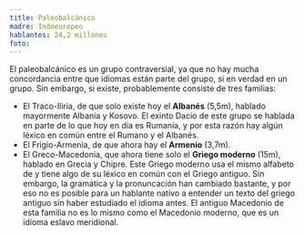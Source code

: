 ```yaml
---
title: Paleobalcánico
madre: Indoeuropeo
hablantes: 24,2 millones
foto:
---
```


El paleobalcánico es un grupo contraversial, ya que no hay mucha concordancia entre que idiomas están parte del grupo, si en verdad en un grupo. Sin embargo, si existe, probablemente consiste de tres familias:

* El Traco-Iliria, de que solo existe hoy el **Albanés** (5,5m), hablado mayormente Albania y Kosovo. El exinto Dacio de este grupo se hablada en parte de lo que hoy en día es Rumanía, y por esta razón hay algún léxico en común entre el Rumano y el Albanés.
* El Frigio-Armenia, de que ahora hay el **Armenio** (3,7m).
* El Greco-Macedonia, que ahora tiene solo el **Griego moderno** (15m), hablado en Grecia y Chipre. Este Griego moderno usa el mismo alfabeto de y tiene algo de su léxico en común con el Griego antiguo. Sin embargo, la gramática y la pronuncación han cambiado bastante, y por eso no es posible para un hablante nativo a entender un texto del griego antiguo sin haber estudiado el idioma antes. El antiguo Macedonio de esta familia no es lo mismo como el Macedonio moderno, que es un idioma eslavo meridional.